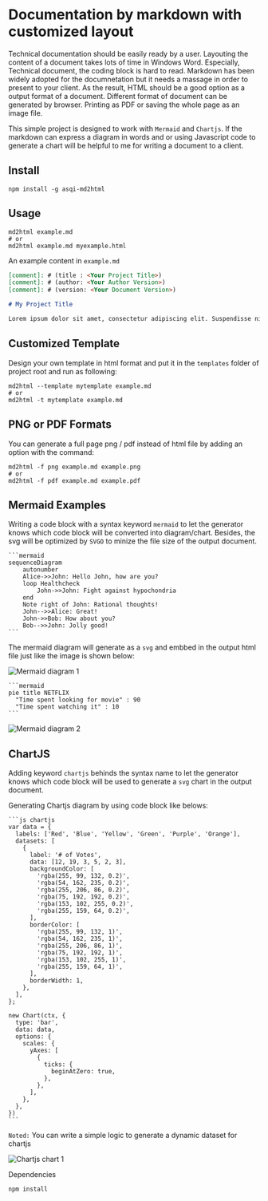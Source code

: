 # Documentation by markdown with customized layout

Technical documentation should be easily ready by a user. Layouting the content of a document takes lots of time in Windows Word. Especially, Technical document, the coding block is hard to read. Markdown has been widely adopted for the documnetation but it needs a massage in order to present to your client. As the result, HTML should be a good option as a output format of a document. Different format of document can be generated by browser. Printing as PDF or saving the whole page as an image file.

This simple project is designed to work with `Mermaid` and `Chartjs`. If the markdown can express a diagram in words and or using Javascript code to generate a chart will be helpful to me for writing a document to a client.

## Install

```shell
npm install -g asqi-md2html
```

## Usage

```shell
md2html example.md
# or
md2html example.md myexample.html
```

An example content in `example.md`

```md
[comment]: # (title : <Your Project Title>)
[comment]: # (author: <Your Author Version>)
[comment]: # (version: <Your Document Version>)

# My Project Title

Lorem ipsum dolor sit amet, consectetur adipiscing elit. Suspendisse nisi mauris, mollis in leo ut, congue vulputate enim. Nulla interdum posuere orci in volutpat. Nulla fringilla erat leo, id sollicitudin velit sollicitudin non. Mauris condimentum nisi id lorem dignissim interdum. Curabitur lacinia vestibulum pharetra. Mauris at nisi eu nibh aliquet elementum et in lectus. Nunc viverra consectetur purus, sit amet fringilla est porta ut. Nam sem risus, rutrum ut pharetra eu, ornare non metus. Phasellus quis sodales metus. Nunc ornare vestibulum lectus, sed malesuada dui faucibus quis. Donec vulputate nibh a tortor pellentesque consequat. Vivamus faucibus nulla id varius imperdiet.
```

## Customized Template

Design your own template in html format and put it in the `templates` folder of project root and run as following:

```shell
md2html --template mytemplate example.md
# or
md2html -t mytemplate example.md
```

## PNG or PDF Formats

You can generate a full page png / pdf instead of html file by adding an option with the command:

```shell
md2html -f png example.md example.png
# or
md2html -f pdf example.md example.pdf
```

## Mermaid Examples

Writing a code block with a syntax keyword `mermaid` to let the generator knows which code block will be converted into diagram/chart. Besides, the svg will be optimized by `SVGO` to minize the file size of the output document.

<pre><code>```mermaid
sequenceDiagram
    autonumber
    Alice->>John: Hello John, how are you?
    loop Healthcheck
        John->>John: Fight against hypochondria
    end
    Note right of John: Rational thoughts!
    John-->>Alice: Great!
    John->>Bob: How about you?
    Bob-->>John: Jolly good!
```
</code></pre>

The mermaid diagram will generate as a `svg` and embbed in the output html file just like the image is shown below:

![Mermaid diagram 1](https://i.ibb.co/4sggKqD/example1.png)

<pre><code>```mermaid
pie title NETFLIX
  "Time spent looking for movie" : 90
  "Time spent watching it" : 10
```</code></pre>

![Mermaid diagram 2](https://i.ibb.co/0Vnf3cV/example2.png)

## ChartJS

Adding keyword `chartjs` behinds the syntax name to let the generator knows which code block will be used to generate a `svg` chart in the output document.

Generating Chartjs diagram by using code block like belows:

<pre>
<code>```js chartjs
var data = {
  labels: ['Red', 'Blue', 'Yellow', 'Green', 'Purple', 'Orange'],
  datasets: [
    {
      label: '# of Votes',
      data: [12, 19, 3, 5, 2, 3],
      backgroundColor: [
        'rgba(255, 99, 132, 0.2)',
        'rgba(54, 162, 235, 0.2)',
        'rgba(255, 206, 86, 0.2)',
        'rgba(75, 192, 192, 0.2)',
        'rgba(153, 102, 255, 0.2)',
        'rgba(255, 159, 64, 0.2)',
      ],
      borderColor: [
        'rgba(255, 99, 132, 1)',
        'rgba(54, 162, 235, 1)',
        'rgba(255, 206, 86, 1)',
        'rgba(75, 192, 192, 1)',
        'rgba(153, 102, 255, 1)',
        'rgba(255, 159, 64, 1)',
      ],
      borderWidth: 1,
    },
  ],
};

new Chart(ctx, {
  type: 'bar',
  data: data,
  options: {
    scales: {
      yAxes: [
        {
          ticks: {
            beginAtZero: true,
          },
        },
      ],
    },
  },
})
```</code>
</pre>

`Noted:` You can write a simple logic to generate a dynamic dataset for chartjs

![Chartjs chart 1](https://i.ibb.co/FnKbstJ/example3.png)

Dependencies

```shell
npm install
```

